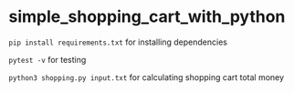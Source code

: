 # simple_shopping_cart_with_python
`pip install requirements.txt` for installing dependencies

`pytest -v` for testing

`python3 shopping.py input.txt` for calculating shopping cart total money